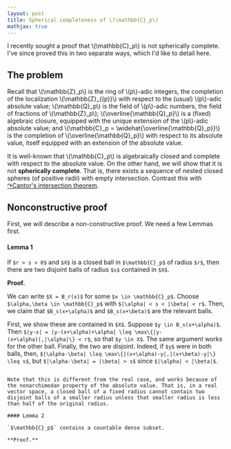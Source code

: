 ```yaml
---
layout: post
title: Spherical completeness of \(\mathbb{C}_p\)
mathjax: true
---
```


I recently sought a proof that \\(\mathbb{C}_p\\) is not spherically complete. I've since proved this in two separate ways, which I'd like to detail here.

## The problem

Recall that \\(\mathbb{Z}\_p\\) is the ring of \\(p\\)-adic integers, the completion of the localization \\(\mathbb{Z}\_{(p)}\\) with respect to the (usual) \\(p\\)-adic absolute value; \\(\mathbb{Q}\_p\\) is the field of \\(p\\)-adic numbers, the field of fractions of \\(\mathbb{Z}\_p\\); \\(\overline{\mathbb{Q}\_p}\\) is a (fixed) algebraic closure, equipped with the unique extension of the \\(p\\)-adic absolute value; and \\(\mathbb{C}\_p = \widehat{\overline{\mathbb{Q}\_p}}\\) is the completion of \\(\overline{\mathbb{Q}\_p}\\) with respect to its absolute value, itself equipped with an extension of the absolute value.

It is well-known that \\(\mathbb{C}\_p\\) is algebraically closed and complete with respect to the absolute value. On the other hand, we will show that it is not **spherically complete**. That is, there exists a sequence of nested closed spheres (of positive radii) with empty intersection. Contrast this with [&#x21B7;Cantor's intersection theorem](https://en.wikipedia.org/wiki/Cantor%27s_intersection_theorem).

## Nonconstructive proof

First, we will describe a non-constructive proof. We need a few Lemmas first.

#### Lemma 1

If `$r > s > 0$` and `$X$` is a closed ball in `$\mathbb{C}_p$` of radius `$r$`, then there are two disjoint balls of radius `$s$` contained in `$X$`.

**Proof.**

We can write `$X = B_r(x)$` for some `$x \in \mathbb{C}_p$`. Choose `$\alpha,\beta \in \mathbb{C}_p$` with `$|\alpha| < s < |\beta| < r$`. Then, we claim that `$B_s(x+\alpha)$` and `$B_s(x+\beta)$` are the relevant balls.

First, we show these are contained in `$X$`. Suppose `$y \in B_s(x+\alpha)$`. Then `$|y-x| = |y-(x+\alpha)+\alpha| \leq \max\{|y-(x+\alpha)|,|\alpha|\} < r$`, so that `$y \in X$`. The same argument works for the other ball. Finally, the two are disjoint. Indeed, if `$y$` were in both balls, then, `$|\alpha-\beta| \leq \max\{|(x+\alpha)-y|,|(x+\beta)-y|\} \leq s$`, but `$|\alpha-\beta| = |\beta| > s$` since `$|\alpha| < |\beta|$`.
```

Note that this is different from the real case, and works because of the nonarchimedan property of the absolute value. That is, in a real vector space, a closed ball of a fixed radius cannot contain two disjoint balls of a smaller radius unless that smaller radius is less than half of the original radius.

#### Lemma 2

`$\mathbb{C}_p$` contains a countable dense subset.

**Proof.**
